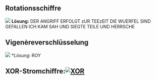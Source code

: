 ## Rotationsschiffre
![](Rotationschiffre.png)
**Lösung:** DER ANGRIFF ERFOLGT zUR TEEzEIT DIE WUERFEL SIND GEFALLEN ICH KAM SAH UND SIEGTE TEILE UND HERRSCHE

## Vigenèreverschlüsselung
![](vigenere.png)
**Lösung:* ROY

## XOR-Stromchiffre:[![XOR](https://gitlab.com/ch-tbz-it/Stud/m114/-/raw/main/GITressourcen/Daten_verschl%C3%BCsseln/XOR.jpg)](https://gitlab.com/ch-tbz-it/Stud/m114/-/raw/main/GITressourcen/Daten_verschl%C3%BCsseln/XOR.jpg)


